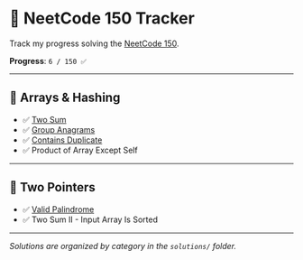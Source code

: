 # 🧠 NeetCode 150 Tracker

Track my progress solving the [NeetCode 150](https://neetcode.io/practice).

**Progress**: `6 / 150 ✅`

---

## 📂 Arrays & Hashing

- ✅ [Two Sum](solutions/arrays_hashing/two_sum.py)
- ✅ [Group Anagrams](solutions/arrays_hashing/group_anagrams.py)
- ✅ [Contains Duplicate](solutions/arrays_hashing/contains_duplicate.py)
- ✅ Product of Array Except Self

---

## 📂 Two Pointers

- ✅ [Valid Palindrome](solutions/two_pointers/valid_palindrome.py)
- ✅ Two Sum II - Input Array Is Sorted

---

_Solutions are organized by category in the `solutions/` folder._
